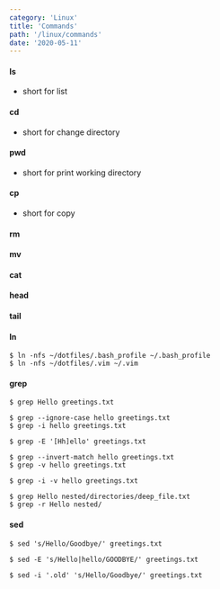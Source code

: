 ```yaml
---
category: 'Linux'
title: 'Commands'
path: '/linux/commands'
date: '2020-05-11'
---
```


#### ls

- short for list

#### cd

- short for change directory

#### pwd

- short for print working directory

#### cp

- short for copy

#### rm

#### mv

#### cat

#### head

#### tail

#### ln

```shell
$ ln -nfs ~/dotfiles/.bash_profile ~/.bash_profile
$ ln -nfs ~/dotfiles/.vim ~/.vim
```

#### grep

```shell
$ grep Hello greetings.txt

$ grep --ignore-case hello greetings.txt
$ grep -i hello greetings.txt

$ grep -E '[Hh]ello' greetings.txt

$ grep --invert-match hello greetings.txt
$ grep -v hello greetings.txt

$ grep -i -v hello greetings.txt

$ grep Hello nested/directories/deep_file.txt
$ grep -r Hello nested/
```

#### sed

```shell
$ sed 's/Hello/Goodbye/' greetings.txt

$ sed -E 's/Hello|hello/GOODBYE/' greetings.txt

$ sed -i '.old' 's/Hello/Goodbye/' greetings.txt
```

